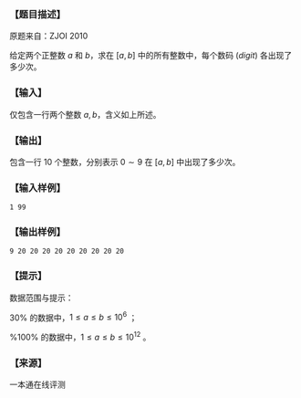 ### 【题目描述】

原题来自：ZJOI 2010

给定两个正整数 $a$ 和 $b$，求在 \[$a,b$\] 中的所有整数中，每个数码 ($digit$) 各出现了多少次。

### 【输入】

仅包含一行两个整数 $a,b$，含义如上所述。

### 【输出】

包含一行 $10$ 个整数，分别表示 $0∼9$ 在 \[$a,b$\] 中出现了多少次。

### 【输入样例】

```
1 99
```

### 【输出样例】

```
9 20 20 20 20 20 20 20 20 20
```

### 【提示】

数据范围与提示：

30% 的数据中，$1≤a≤b≤10^6$ ；

%100% 的数据中，$1≤a≤b≤10^{12}$ 。


 ### 【来源】

 一本通在线评测 